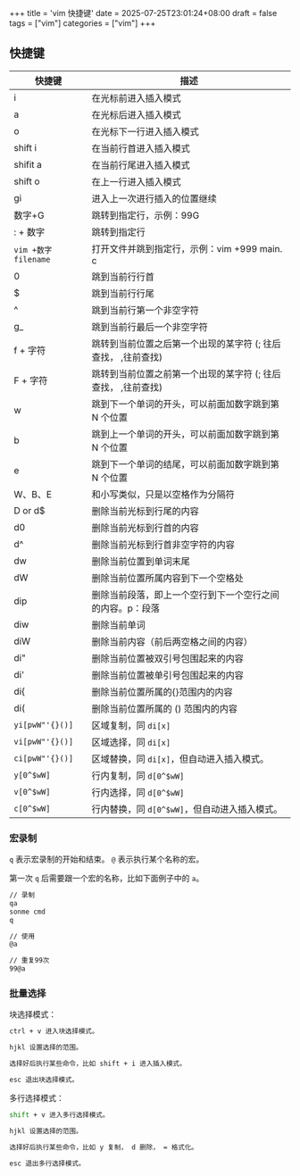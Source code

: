 +++
title = 'vim 快捷键'
date = 2025-07-25T23:01:24+08:00
draft = false
tags = ["vim"]
categories = ["vim"]
+++

## 快捷键

| 快捷键                | 描述                                 |
| ------------------ | ---------------------------------- |
| i                  | 在光标前进入插入模式                         |
| a                  | 在光标后进入插入模式                         |
| o                  | 在光标下一行进入插入模式                       |
| shift i            | 在当前行首进入插入模式                        |
| shifit a           | 在当前行尾进入插入模式                        |
| shift o            | 在上一行进入插入模式                         |
| gi                 | 进入上一次进行插入的位置继续                     |
| 数字+G               | 跳转到指定行，示例：99G                      |
| : + 数字             | 跳转到指定行                             |
| `vim +数字 filename` | 打开文件并跳到指定行，示例：vim +999 main. c    |
| 0                  | 跳到当前行行首                            |
| $                  | 跳到当前行行尾                            |
| ^                  | 跳到当前行第一个非空字符                       |
| g\_                | 跳到当前行最后一个非空字符                      |
| f + 字符             | 跳转到当前位置之后第一个出现的某字符 (; 往后查找， ,往前查找) |
| F + 字符             | 跳转到当前位置之前第一个出现的某字符 (; 往后查找， ,往前查找) |
| w                  | 跳到下一个单词的开头，可以前面加数字跳到第 N 个位置        |
| b                  | 跳到上一个单词的开头，可以前面加数字跳到第 N 个位置        |
| e                  | 跳到下一个单词的结尾，可以前面加数字跳到第 N 个位置        |
| W、B、E              | 和小写类似，只是以空格作为分隔符                   |
| D or d$            | 删除当前光标到行尾的内容                       |
| d0                 | 删除当前光标到行首的内容                       |
| d^                 | 删除当前光标到行首非空字符的内容                   |
| dw                 | 删除当前位置到单词末尾                        |
| dW                 | 删除当前位置所属内容到下一个空格处                  |
| dip                | 删除当前段落，即上一个空行到下一个空行之间的内容。p：段落      |
| diw                | 删除当前单词                             |
| diW                | 删除当前内容（前后两空格之间的内容）                 |
| di"                | 删除当前位置被双引号包围起来的内容                  |
| di'                | 删除当前位置被单引号包围起来的内容                  |
| di{                | 删除当前位置所属的{}范围内的内容                  |
| di(                | 删除当前位置所属的 () 范围内的内容                  |
| `yi[pwW"'{}()]`    | 区域复制，同 `di[x]`                     |
| `vi[pwW"'{}()]`    | 区域选择，同 `di[x]`                     |
| `ci[pwW"'{}()]`    | 区域替换，同 `di[x]`，但自动进入插入模式。          |
| `y[0^$wW]`         | 行内复制，同 `d[0^$wW]`                  |
| `v[0^$wW]`         | 行内选择，同 `d[0^$wW]`                  |
| `c[0^$wW]`         | 行内替换，同 `d[0^$wW]`，但自动进入插入模式。       |

### 宏录制

`q` 表示宏录制的开始和结束。
`@` 表示执行某个名称的宏。

第一次 `q` 后需要跟一个宏的名称，比如下面例子中的 `a`。

```bash
// 录制
qa
sonme cmd
q

// 使用
@a

// 重复99次
99@a
```

### 批量选择

块选择模式：

```bash
ctrl + v 进入块选择模式。

hjkl 设置选择的范围。

选择好后执行某些命令，比如 shift + i 进入插入模式。

esc 退出块选择模式。
```

多行选择模式：

```bash
shift + v 进入多行选择模式。

hjkl 设置选择的范围。

选择好后执行某些命令，比如 y 复制， d 删除， = 格式化。

esc 退出多行选择模式。
```

